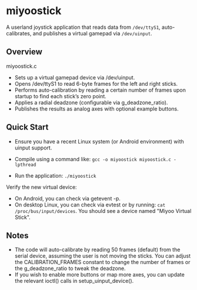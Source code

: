 # miyoostick

A userland joystick application that reads data from `/dev/ttyS1`, auto-calibrates, and publishes a virtual gamepad via `/dev/uinput`.

## Overview

miyoostick.c
- Sets up a virtual gamepad device via /dev/uinput.
- Opens /dev/ttyS1 to read 6-byte frames for the left and right sticks.
- Performs auto-calibration by reading a certain number of frames upon startup to find each stick’s zero point.
- Applies a radial deadzone (configurable via g_deadzone_ratio).
- Publishes the results as analog axes with optional example buttons.

## Quick Start
- Ensure you have a recent Linux system (or Android environment) with uinput support.

- Compile using a command like:
```gcc -o miyoostick miyoostick.c -lpthread```

- Run the application:
 ```./miyoostick```

Verify the new virtual device:
- On Android, you can check via getevent -p.
- On desktop Linux, you can check via evtest or by running:
  ```cat /proc/bus/input/devices```.
  You should see a device named "Miyoo Virtual Stick".

## Notes
- The code will auto-calibrate by reading 50 frames (default) from the serial device, assuming the user is not moving the sticks. You can adjust the CALIBRATION_FRAMES constant to change the number of frames or the g_deadzone_ratio to tweak the deadzone.
- If you wish to enable more buttons or map more axes, you can update the relevant ioctl() calls in setup_uinput_device().
